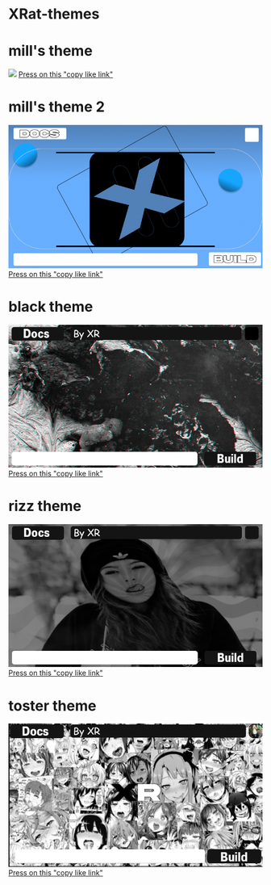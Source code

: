 # XRat-themes

# mill's theme
<img src="https://raw.githubusercontent.com/UndefinedClear/XRat-themes/refs/heads/main/mill.png">
<a href="https://raw.githubusercontent.com/UndefinedClear/XRat-themes/refs/heads/main/mill.png">Press on this "copy like link"</a>

# mill's theme 2
<img src="https://raw.githubusercontent.com/UndefinedClear/XRat-themes/refs/heads/main/Group_2.png">
<a href="https://raw.githubusercontent.com/UndefinedClear/XRat-themes/refs/heads/main/Group_2.png">Press on this "copy like link"</a>

# black theme
<img src="https://raw.githubusercontent.com/UndefinedClear/XRat-themes/refs/heads/main/black.png">
<a href="https://raw.githubusercontent.com/UndefinedClear/XRat-themes/refs/heads/main/black.png">Press on this "copy like link"</a>

# rizz theme
<img src="https://raw.githubusercontent.com/UndefinedClear/XRat-themes/refs/heads/main/rizz.png">
<a href="https://raw.githubusercontent.com/UndefinedClear/XRat-themes/refs/heads/main/rizz.png">Press on this "copy like link"</a>

# toster theme
<img src="https://raw.githubusercontent.com/UndefinedClear/XRat-themes/refs/heads/main/toster.png">
<a href="https://raw.githubusercontent.com/UndefinedClear/XRat-themes/refs/heads/main/toster.png">Press on this "copy like link"</a>
